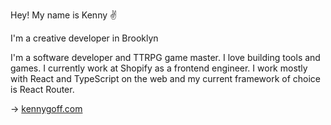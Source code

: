 Hey! My name is Kenny ✌️

I'm a creative developer in Brooklyn

I'm a software developer and TTRPG game master. I love building tools and games. I currently work at Shopify as a frontend engineer. I work mostly with React and TypeScript on the web and my current framework of choice is React Router.

&rarr; [kennygoff.com](https://kennygoff.com)
